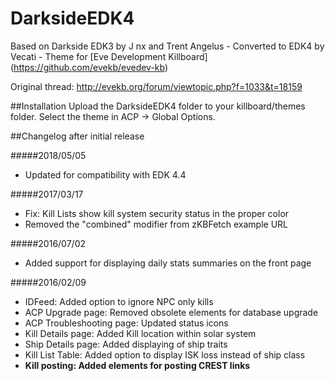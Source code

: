 # DarksideEDK4
Based on Darkside EDK3 by J nx and Trent Angelus - Converted to EDK4 by Vecati - Theme for [Eve Development Killboard] (https://github.com/evekb/evedev-kb)

Original thread: http://evekb.org/forum/viewtopic.php?f=1033&t=18159

##Installation
Upload the DarksideEDK4 folder to your killboard/themes folder. Select the theme in ACP -> Global Options.

##Changelog after initial release

#####2018/05/05

* Updated for compatibility with EDK 4.4

#####2017/03/17

* Fix: Kill Lists show kill system security status in the proper color
* Removed the "combined" modifier from zKBFetch example URL

#####2016/07/02

* Added support for displaying daily stats summaries on the front page


#####2016/02/09

* IDFeed: Added option to ignore NPC only kills
* ACP Upgrade page: Removed obsolete elements for database upgrade
* ACP Troubleshooting page: Updated status icons
* Kill Details page: Added Kill location within solar system
* Ship Details page: Added displaying of ship traits
* Kill List Table: Added option to display ISK loss instead of ship class
* **Kill posting: Added elements for posting CREST links**